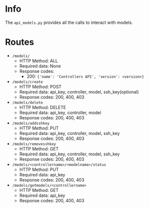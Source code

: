 # Info
The `api_models.py` provides all the calls to interact with models.

# Routes
* `/models/`
  * HTTP Method: ALL
  * Required data: None
  * Response codes:
    * 200: `{'name': 'Controllers API', 'version': <version>}`
* `/models/create`
  * HTTP Method: POST
  * Required data: api_key, controller, model, ssh_key(optional)
  * Response codes: 200, 400, 403
* `/models/delete`
  * HTTP Method: DELETE
  * Required data: api_key, controller, model
  * Response codes: 200, 400, 403
* `/models/addsshkey`
  * HTTP Method: PUT
  * Required data: api_key, controller, model, ssh_key
  * Response codes: 200, 400, 403
* `/models/removesshkey`
  * HTTP Method: GET
  * Required data: api_key, controller, model, ssh_key
  * Response codes: 200, 400, 403
* `/models/<controllername>/<modelname>/status`
  * HTTP Method: PUT
  * Required data: api_key
  * Response codes: 200, 400, 403
* `/models/getmodels/<controllername>`
  * HTTP Method: GET
  * Required data: api_key
  * Response codes: 200, 400, 403
